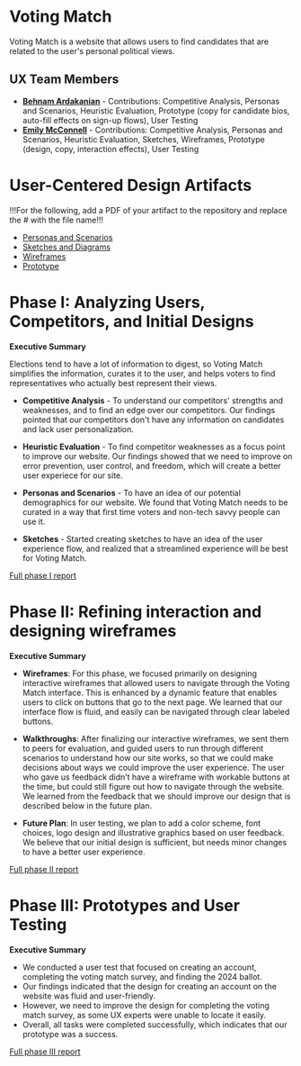 
# Voting Match

Voting Match is a website that allows users to find candidates that are related to the user's personal political views.

## UX Team Members

* **[Behnam Ardakanian](https://usabilityengineering.github.io/ux-portfolio-bardakanian/)** - Contributions: Competitive Analysis, Personas and Scenarios, Heuristic Evaluation, Prototype (copy for candidate bios, auto-fill effects on sign-up flows), User Testing
* **[Emily McConnell](https://usabilityengineering.github.io/ux-portfolio-egmcconnell/)** - Contributions: Competitive Analysis, Personas and Scenarios, Heuristic Evaluation, Sketches, Wireframes, Prototype (design, copy, interaction effects), User Testing

# User-Centered Design Artifacts
 
!!!For the following, add a PDF of your artifact to the repository and replace the # with the file name!!!
* [Personas and Scenarios](personas/)
* [Sketches and Diagrams](sketches/)
* [Wireframes](wireframes/)
* [Prototype](https://xd.adobe.com/view/4c4d1c0e-ffb9-4696-ac29-5aa7a106d4df-191e/)

# Phase I: Analyzing Users, Competitors, and Initial Designs

**Executive Summary**

Elections tend to have a lot of information to digest, so Voting Match simplifies the information, curates it to the user, and helps voters to find representatives who actually best represent their views.

* **Competitive Analysis** -  To understand our competitors' strengths and weaknesses, and to find an edge over our competitors. Our findings pointed that our competitors don't have any information on candidates and lack user personalization.
 
* **Heuristic Evaluation** - To find competitor weaknesses as a focus point to improve our website. Our findings showed that we need to improve on error prevention, user control, and freedom, which will create a better user experiece for our site. 

* **Personas and Scenarios** - To have an idea of our potential demographics for our website. We found that Voting Match needs to be curated in a way that first time voters and non-tech savvy people can use it.
 
* **Sketches** -  Started creating sketches to have an idea of the user experience flow, and realized that a streamlined experience will be best for Voting Match.

[Full phase I report](phaseI/)

# Phase II: Refining interaction and designing wireframes

**Executive Summary**

* **Wireframes**: For this phase, we focused primarily on designing interactive wireframes that allowed users to navigate through the Voting Match interface. This is enhanced by a dynamic feature that enables users to click on buttons that go to the next page. We learned that our interface flow is fluid, and easily can be navigated through clear labeled buttons.

* **Walkthroughs**: After finalizing our interactive wireframes, we sent them to peers for evaluation, and guided users to run through different scenarios to understand how our site works, so that we could make decisions about ways we could improve the user experience. The user who gave us feedback didn’t have a wireframe with workable buttons at the time, but could still figure out how to navigate through the website. We learned from the feedback that we should improve our design that is described below in the future plan.

* **Future Plan**: In user testing, we plan to add a color scheme, font choices, logo design and illustrative graphics based on user feedback. We believe that our initial design is sufficient, but needs minor changes to have a better user experience.

[Full phase II report](phaseII/)

# Phase III: Prototypes and User Testing

**Executive Summary**
* We conducted a user test that focused on creating an account, completing the voting match survey, and finding the 2024 ballot.
* Our findings indicated that the design for creating an account on the website was fluid and user-friendly.
* However, we need to improve the design for completing the voting match survey, as some UX experts were unable to locate it easily. 
* Overall, all tasks were completed successfully, which indicates that our prototype was a success.

[Full phase III report](phaseIII/)

